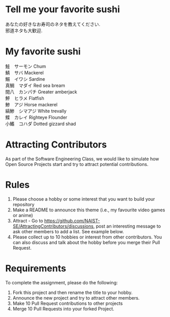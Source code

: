 # Tell me your favorite sushi
あなたの好きなお寿司のネタを教えてください.</br>
邪道ネタも大歓迎.</br>

# My favorite sushi
鮭　サーモン Chum</br>
鯖　サバ Mackerel</br>
鰯　イワシ Sardine</br>
真鯛　マダイ Red sea bream</br>
間八　カンパチ Greater amberjack</br>
鮃　ヒラメ Flatfish</br>
鯵　アジ Horse mackerel</br>
縞鯵　シマアジ White trevally</br>
鰈　カレイ Righteye Flounder</br>
小鰭　コハダ Dotted gizzard shad</br>


# Attracting Contributors
As part of the Software Engineering Class, we would like to simulate how Open Source Projects start and try to attract potential contributions.

# Rules

1. Please choose a hobby or some interest that you want to build your repository
2. Make a README to announce this theme (i.e., my favourite video games or anime)
3. Attract - Go to https://github.com/NAIST-SE/AttractingContributors/discussions, post an interesting message to ask other members to add a list. See example below.
4. Please collect up to 10 hobbies or interest from other contributors. You can also discuss and talk about the hobby before you merge their Pull Request.

# Requirements
To complete the assignment, please do the following:
1. Fork this project and then rename the title to your hobby. 
2. Announce the new project and try to attract other members.
3. Make 10 Pull Request contributions to other projects
4. Merge 10 Pull Requests into your forked Project.
